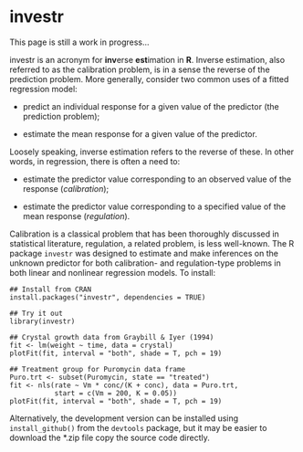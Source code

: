 investr
================================================================================

This page is still a work in progress...

investr is an acronym for **inv**erse **est**imation in **R**. Inverse 
estimation, also referred to as the calibration problem, is in a sense the 
reverse of the prediction problem. More generally, consider two common uses
of a fitted regression model:

   * predict an individual response for a given value of the predictor
   (the prediction problem);

   * estimate the mean response for a given value of the predictor.

Loosely speaking, inverse estimation refers to the reverse of these. In other 
words, in regression, there is often a need to:

   * estimate the predictor value corresponding to an observed value of the 
   response (*calibration*);

   * estimate the predictor value corresponding to a specified value of the 
   mean response (*regulation*).

Calibration is a classical problem that has been thoroughly discussed in 
statistical literature, regulation, a related problem, is less well-known. The R
package `investr` was designed to estimate and make inferences on the unknown
predictor for both calibration- and regulation-type problems in both linear and
nonlinear regression models. To install:

```{r}
## Install from CRAN
install.packages("investr", dependencies = TRUE)

## Try it out
library(investr)

## Crystal growth data from Graybill & Iyer (1994)
fit <- lm(weight ~ time, data = crystal) 
plotFit(fit, interval = "both", shade = T, pch = 19)

## Treatment group for Puromycin data frame
Puro.trt <- subset(Puromycin, state == "treated")
fit <- nls(rate ~ Vm * conc/(K + conc), data = Puro.trt, 
           start = c(Vm = 200, K = 0.05))
plotFit(fit, interval = "both", shade = T, pch = 19)
```

Alternatively, the development version can be installed using ```install_github()```
from the ```devtools``` package, but it may be easier to download the *.zip 
file copy the source code directly.

